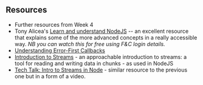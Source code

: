 ## Resources

- Further resources from Week 4
- Tony Alicea's [Learn and understand NodeJS](https://www.udemy.com/understand-nodejs/learn/v4/content) -- an excellent resource that explains some of the more advanced concepts in a really accessible way. _NB you can watch this for free using F&C login details._
- [Understanding Error-First Callbacks]( http://fredkschott.com/post/2014/03/understanding-error-first-callbacks-in-node-js/)
- [Introduction to Streams](https://www.sitepoint.com/basics-node-js-streams/) - an approachable introduction to streams: a tool for reading and writing data in chunks - as used in NodeJS
- [Tech Talk: Intro to Streams in Node](https://www.youtube.com/watch?v=WQ-LLAvFKqc&t=293s) - similar resource to the previous one but in a form of a video. 
